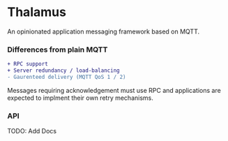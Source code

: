 # Thalamus

An opinionated application messaging framework based on MQTT.

### Differences from plain MQTT

```diff
+ RPC support
+ Server redundancy / load-balancing
- Gaurenteed delivery (MQTT QoS 1 / 2)
```

Messages requiring acknowledgement must use RPC and applications are expected to
implment their own retry mechanisms.

### API

TODO: Add Docs
